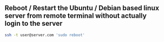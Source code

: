 ## Reboot / Restart the Ubuntu / Debian based linux server from remote terminal without actually login to the server

```bash
ssh -t user@server.com 'sudo reboot'
```
